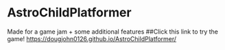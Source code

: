 # AstroChildPlatformer
Made for a game jam + some additional features
##Click this link to try the game! 
https://dougjohn0126.github.io/AstroChildPlatformer/
